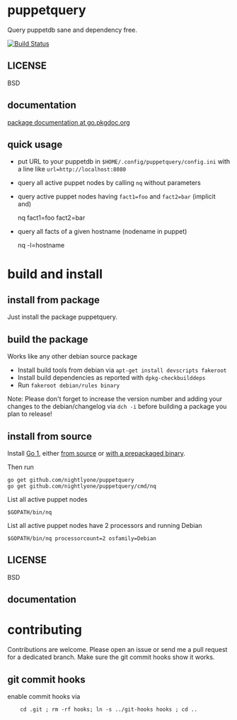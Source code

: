 puppetquery
===========

Query puppetdb sane and dependency free.

[![Build Status][1]][2]

[1]: https://secure.travis-ci.org/nightlyone/puppetquery.png
[2]: http://travis-ci.org/nightlyone/puppetquery


LICENSE
-------
BSD

documentation
-------------
[package documentation at go.pkgdoc.org](http://go.pkgdoc.org/github.com/nightlyone/puppetquery)


quick usage
-----------
* put URL to your puppetdb in `$HOME/.config/puppetquery/config.ini`
  with a line like `url=http://localhost:8080`
* query all active puppet nodes by calling `nq` without parameters
* query active puppet nodes having `fact1=foo` and `fact2=bar` (implicit and)

	nq fact1=foo fact2=bar

* query all facts of a given hostname (nodename in puppet)

	nq -l=hostname

build and install
=================

install from package
--------------------
Just install the package puppetquery.

build the package
-----------------
Works like any other debian source package
 * Install build tools from debian via `apt-get install devscripts fakeroot`
 * Install build dependencies as reported with `dpkg-checkbuilddeps`
 * Run `fakeroot debian/rules binary`

Note: Please don't forget to increase the version number and adding your changes
to the debian/changelog via `dch -i` before building a package you plan to release!

install from source
-------------------

Install [Go 1][3], either [from source][4] or [with a prepackaged binary][5].

Then run

	go get github.com/nightlyone/puppetquery
	go get github.com/nightlyone/puppetquery/cmd/nq

List all active puppet nodes

	$GOPATH/bin/nq

List all active puppet nodes have 2 processors and running Debian

	$GOPATH/bin/nq processorcount=2 osfamily=Debian

[3]: http://golang.org
[4]: http://golang.org/doc/install/source
[5]: http://golang.org/doc/install

LICENSE
-------
BSD

documentation
-------------

contributing
============

Contributions are welcome. Please open an issue or send me a pull request for a dedicated branch.
Make sure the git commit hooks show it works.

git commit hooks
-----------------------
enable commit hooks via

        cd .git ; rm -rf hooks; ln -s ../git-hooks hooks ; cd ..

